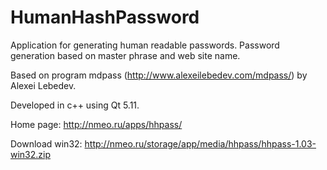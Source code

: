 # HumanHashPassword
Application for generating human readable passwords.
Password generation based on master phrase and web site name.

Based on program mdpass (http://www.alexeilebedev.com/mdpass/) by Alexei Lebedev.

Developed in c++ using Qt 5.11.

Home page: http://nmeo.ru/apps/hhpass/

Download win32: http://nmeo.ru/storage/app/media/hhpass/hhpass-1.03-win32.zip
